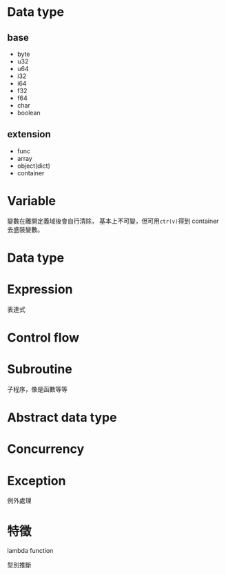# Data type

## base
* byte
* u32
* u64
* i32
* i64
* f32
* f64
* char
* boolean

## extension
* func
* array
* object(dict)
* container

# Variable
變數在離開定義域後會自行清除，
基本上不可變，但可用`ctr(v)`得到 container 去盛裝變數。

# Data type
# Expression
表達式
# Control flow
# Subroutine
子程序，像是函數等等
# Abstract data type
# Concurrency

# Exception
例外處理

# 特徵
lambda function

型別推斷